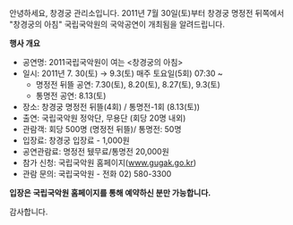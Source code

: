 안녕하세요, 창경궁 관리소입니다. 2011년 7월 30일(토)부터 창경궁 명정전 뒤쪽에서 "창경궁의 아침" 국립국악원의 국악공연이 개최됨을 알려드립니다.

**행사 개요**
- 공연명: 2011국립국악원이 여는 <창경궁의 아침>
- 일시: 2011년 7. 30(토) → 9.3(토) 매주 토요일(5회) 07:30 ~
  - 명정전 뒤뜰 공연: 7.30(토), 8.20(토), 8.27(토), 9.3(토)
  - 통명전 공연: 8.13(토)
- 장소: 창경궁 명정전 뒤뜰(4회) / 통명전-1회 (8.13(토))
- 출연: 국립국악원 정악단, 무용단 (회당 20명 내외)
- 관람객: 회당 500명 (명정전 뒤뜰)/ 통명전: 50명
- 입장료: 창경궁 입장료 - 1,000원
- 공연관람료: 명정전 뒜무료/통명전 20,000원
- 참가 신청: 국립국악원 홈페이지(www.gugak.go.kr)
- 관람 문의: 국립국악원 - 전화 02) 580-3300

**입장은 국립국악원 홈페이지를 통해 예약하신 분만 가능합니다.**

감사합니다.